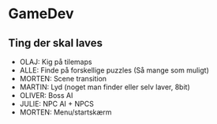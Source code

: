 # GameDev

## Ting der skal laves

- OLAJ: Kig på tilemaps
- ALLE: Finde på forskellige puzzles (Så mange som muligt)
- MORTEN: Scene transition
- MARTIN: Lyd (noget man finder eller selv laver, 8bit)
- OLIVER: Boss AI
- JULIE: NPC AI + NPCS
- MORTEN: Menu/startskærm
